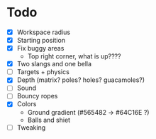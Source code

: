 Todo
====

- [x] Workspace radius
- [x] Starting position
- [x] Fix buggy areas
  - Top right corner, what is up????
- [x] Two slangs and one bella
- [ ] Targets + physics
- [x] Depth (matrix? poles? holes? guacamoles?)
- [ ] Sound
- [ ] Bouncy ropes
- [x] Colors
  - Ground gradient (#565482 -> #64C16E ?)
  - Balls and shiet
- [ ] Tweaking
